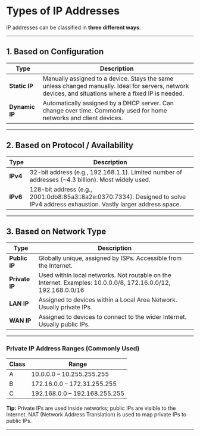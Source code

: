 # **Types of IP Addresses**

IP addresses can be classified in **three different ways**:

---

## **1. Based on Configuration**

| Type           | Description                                                                                                                                           |
| -------------- | ----------------------------------------------------------------------------------------------------------------------------------------------------- |
| **Static IP**  | Manually assigned to a device. Stays the same unless changed manually. Ideal for servers, network devices, and situations where a fixed IP is needed. |
| **Dynamic IP** | Automatically assigned by a DHCP server. Can change over time. Commonly used for home networks and client devices.                                    |

---

## **2. Based on Protocol / Availability**

| Type     | Description                                                                                                                     |
| -------- | ------------------------------------------------------------------------------------------------------------------------------- |
| **IPv4** | 32-bit address (e.g., 192.168.1.1). Limited number of addresses (~4.3 billion). Most widely used.                               |
| **IPv6** | 128-bit address (e.g., 2001:0db8:85a3::8a2e:0370:7334). Designed to solve IPv4 address exhaustion. Vastly larger address space. |

---

## **3. Based on Network Type**

| Type           | Description                                                                                                   |
| -------------- | ------------------------------------------------------------------------------------------------------------- |
| **Public IP**  | Globally unique, assigned by ISPs. Accessible from the Internet.                                              |
| **Private IP** | Used within local networks. Not routable on the Internet. Examples: 10.0.0.0/8, 172.16.0.0/12, 192.168.0.0/16 |
| **LAN IP**     | Assigned to devices within a Local Area Network. Usually private IPs.                                         |
| **WAN IP**     | Assigned to devices to connect to the wider Internet. Usually public IPs.                                     |

---

### **Private IP Address Ranges (Commonly Used)**

| Class | Range                         |
| ----- | ----------------------------- |
| A     | 10.0.0.0 – 10.255.255.255     |
| B     | 172.16.0.0 – 172.31.255.255   |
| C     | 192.168.0.0 – 192.168.255.255 |

**Tip:** Private IPs are used inside networks; public IPs are visible to the Internet. NAT (Network Address Translation) is used to map private IPs to public IPs.

---
